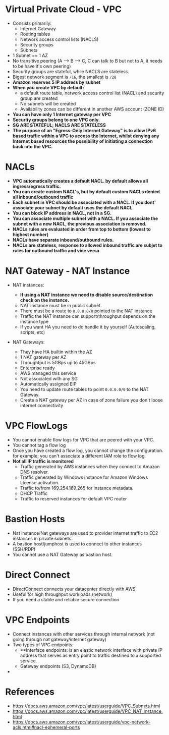# Virtual Private Cloud - VPC

- Consists primarily:
  - Internet Gateway
  - Routing tables
  - Network access control lists (NACLS)
  - Security groups
  - Subnets
- 1 Subnet == 1 AZ
- No transitive peering (A --> B --> C, C can talk to B but not to A, it needs to be have it's own peering)
- Security groups are stateful, while NACLS are stateless.
- Bigest network segment is `/16`, the smallest is `/28`
- **Amazon reserves 5 IP address by subnet**
- **When you create VPC by default:**
  - a default route table, network access control list (NACL) and security group are created
  - No subnets will be created
  - Availability zones can be different in another AWS account (ZONE ID)
- **You can have only 1 Internet gateway per VPC**
- **Security groups belong to one VPC only.**
- **SG ARE STATEFUL; NACLS ARE STATELESS**
- **The purpose of an "Egress-Only Internet Gateway" is to allow IPv6 based traffic within a VPC to access the Internet, whilst denying any Internet based resources the possibility of initiating a connection back into the VPC.**

# NACLs

- **VPC automatically creates a default NACL. by default allows all ingress/egress traffic.**
- **You can create custom NACL's, but by default custom NACLs denied all inbound/outbound traffic**
- **Each subnet in VPC should be associated with a NACL. If you dont' associate your subnet by default uses the default NACL.**
- **You can block IP address in NACL, not in a SG.**
- **You can associate multiple subnet with a NACL. If you associate the subnet with a new NACL, the previous association is removed.**
- **NACLs rules are evaluated in order from top to bottom (lowest to highest number)**
- **NACLs have separate inbound/outbound rules.**
- **NACLs are stateless, response to allowed inbound traffic are subjet to rules for outbound traffic and vice versa.**


# NAT Gateway - NAT Instance

- NAT instances:
  - **If using a NAT instance we need to disable source/destination check on the instance.**
  - NAT instance must be in public subnet.
  - There must be a route to `0.0.0.0/0` pointed to the NAT instance
  - Traffic the NAT instance can support/throughput depends on the instance type
  - If you want HA you need to do handle it by yourself (Autoscaling, scripts, etc)

- NAT Gateways:
  - They have HA builtin within the AZ
  - 1 NAT gateway per AZ
  - Throughtput is 5GBps up to 45GBps
  - Enterprise ready
  - AWS managed this service
  - Not associated with any SG
  - Automatically assigned EIP
  - You need to update route tables to point `0.0.0.0/0` to the NAT Gateway.
  - Create a NAT gateway per AZ in case of zone failure you don't loose internet connectivity

# VPC FlowLogs

- You cannot enable flow logs for VPC that are peered with your VPC.
- You cannot tag a flow log
- Once you have created a flow log, you cannot change the configuration. for example; you can't associate a different IAM role to flow log.
- **Not all IP traffic is monitored**
  - Traffic generated by AWS instances when they connect to Amazon DNS resolver.
  - Traffic generated by Windows instance for Amazon Windows License activation.
  - Traffic to/from 169.254.169.265 for instance metadata.
  - DHCP Traffic
  - Traffic to reserved instances for default VPC router

# Bastion Hosts

- Nat instance/Nat gateways are used to provider internet traffic to EC2 instances in private subnets.
- A bastion host/jumphost is used to connect to other instances (SSH/RDP)
- You cannot use a NAT Gateway as bastion host.

# Direct Connect

- DirectConnect connects your datacenter directly with AWS
- Useful for high throughput workloads (network)
- If you need a stable and reliable secure connection

# VPC Endpoints

- Connect instances with other services through internal network (not going through nat gateway/internet gateway)
- Two types of VPC endpoints:
  - **Interface endpoints: is an elastic network interface with private IP address that serves as entry point to traffic destined to
    a supported service.
  - Gateway endpoints (S3, DynamoDB)
-


# References

- https://docs.aws.amazon.com/vpc/latest/userguide/VPC_Subnets.html
- https://docs.aws.amazon.com/vpc/latest/userguide/VPC_NAT_Instance.html
- https://docs.aws.amazon.com/vpc/latest/userguide/vpc-network-acls.html#nacl-ephemeral-ports
